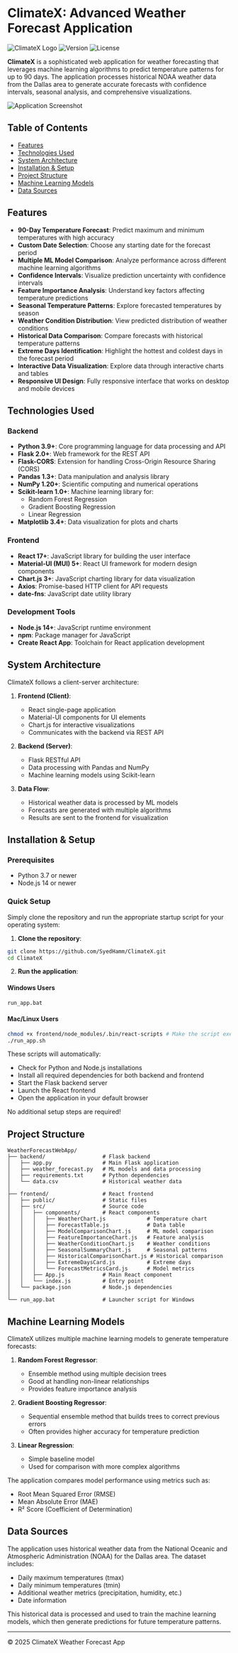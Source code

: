 # ClimateX: Advanced Weather Forecast Application

![ClimateX Logo](https://img.shields.io/badge/ClimateX-Weather%20Forecast-blue)
![Version](https://img.shields.io/badge/version-1.0.0-green)
![License](https://img.shields.io/badge/license-MIT-orange)

**ClimateX** is a sophisticated web application for weather forecasting that leverages machine learning algorithms to predict temperature patterns for up to 90 days. The application processes historical NOAA weather data from the Dallas area to generate accurate forecasts with confidence intervals, seasonal analysis, and comprehensive visualizations.

![Application Screenshot](https://via.placeholder.com/800x400?text=ClimateX+Weather+Forecast+App)

## Table of Contents

- [Features](#features)
- [Technologies Used](#technologies-used)
- [System Architecture](#system-architecture)
- [Installation & Setup](#installation--setup)
- [Project Structure](#project-structure)
- [Machine Learning Models](#machine-learning-models)
- [Data Sources](#data-sources)

## Features

- **90-Day Temperature Forecast**: Predict maximum and minimum temperatures with high accuracy
- **Custom Date Selection**: Choose any starting date for the forecast period
- **Multiple ML Model Comparison**: Analyze performance across different machine learning algorithms
- **Confidence Intervals**: Visualize prediction uncertainty with confidence intervals
- **Feature Importance Analysis**: Understand key factors affecting temperature predictions
- **Seasonal Temperature Patterns**: Explore forecasted temperatures by season
- **Weather Condition Distribution**: View predicted distribution of weather conditions
- **Historical Data Comparison**: Compare forecasts with historical temperature patterns
- **Extreme Days Identification**: Highlight the hottest and coldest days in the forecast period
- **Interactive Data Visualization**: Explore data through interactive charts and tables
- **Responsive UI Design**: Fully responsive interface that works on desktop and mobile devices

## Technologies Used

### Backend

- **Python 3.9+**: Core programming language for data processing and API
- **Flask 2.0+**: Web framework for the REST API
- **Flask-CORS**: Extension for handling Cross-Origin Resource Sharing (CORS)
- **Pandas 1.3+**: Data manipulation and analysis library
- **NumPy 1.20+**: Scientific computing and numerical operations
- **Scikit-learn 1.0+**: Machine learning library for:
  - Random Forest Regression
  - Gradient Boosting Regression
  - Linear Regression
- **Matplotlib 3.4+**: Data visualization for plots and charts

### Frontend

- **React 17+**: JavaScript library for building the user interface
- **Material-UI (MUI) 5+**: React UI framework for modern design components
- **Chart.js 3+**: JavaScript charting library for data visualization
- **Axios**: Promise-based HTTP client for API requests
- **date-fns**: JavaScript date utility library

### Development Tools

- **Node.js 14+**: JavaScript runtime environment
- **npm**: Package manager for JavaScript
- **Create React App**: Toolchain for React application development

## System Architecture

ClimateX follows a client-server architecture:

1. **Frontend (Client)**:
   - React single-page application
   - Material-UI components for UI elements
   - Chart.js for interactive visualizations
   - Communicates with the backend via REST API

2. **Backend (Server)**:
   - Flask RESTful API
   - Data processing with Pandas and NumPy
   - Machine learning models using Scikit-learn

3. **Data Flow**:
   - Historical weather data is processed by ML models
   - Forecasts are generated with multiple algorithms
   - Results are sent to the frontend for visualization

## Installation & Setup

### Prerequisites

- Python 3.7 or newer
- Node.js 14 or newer

### Quick Setup

Simply clone the repository and run the appropriate startup script for your operating system:

1. **Clone the repository**:
```bash
git clone https://github.com/SyedHamm/ClimateX.git
cd ClimateX
```

2. **Run the application**:

#### Windows Users
```bash
run_app.bat
```

#### Mac/Linux Users
```bash
chmod +x frontend/node_modules/.bin/react-scripts # Make the script executable (first time only)
./run_app.sh
```

These scripts will automatically:
- Check for Python and Node.js installations
- Install all required dependencies for both backend and frontend
- Start the Flask backend server
- Launch the React frontend
- Open the application in your default browser

No additional setup steps are required!

## Project Structure

```
WeatherForecastWebApp/
├── backend/                  # Flask backend
│   ├── app.py                # Main Flask application
│   ├── weather_forecast.py   # ML models and data processing
│   ├── requirements.txt      # Python dependencies
│   └── data.csv              # Historical weather data
│
├── frontend/                 # React frontend
│   ├── public/               # Static files
│   ├── src/                  # Source code
│   │   ├── components/       # React components
│   │   │   ├── WeatherChart.js             # Temperature chart
│   │   │   ├── ForecastTable.js            # Data table
│   │   │   ├── ModelComparisonChart.js     # ML model comparison
│   │   │   ├── FeatureImportanceChart.js   # Feature analysis
│   │   │   ├── WeatherConditionChart.js    # Weather conditions
│   │   │   ├── SeasonalSummaryChart.js     # Seasonal patterns
│   │   │   ├── HistoricalComparisonChart.js # Historical comparison
│   │   │   ├── ExtremeDaysCard.js          # Extreme days
│   │   │   └── ForecastMetricsCard.js      # Model metrics
│   │   ├── App.js            # Main React component
│   │   └── index.js          # Entry point
│   └── package.json          # Node.js dependencies
│
└── run_app.bat               # Launcher script for Windows
```

## Machine Learning Models

ClimateX utilizes multiple machine learning models to generate temperature forecasts:

1. **Random Forest Regressor**:
   - Ensemble method using multiple decision trees
   - Good at handling non-linear relationships
   - Provides feature importance analysis

2. **Gradient Boosting Regressor**:
   - Sequential ensemble method that builds trees to correct previous errors
   - Often provides higher accuracy for temperature prediction

3. **Linear Regression**:
   - Simple baseline model
   - Used for comparison with more complex algorithms

The application compares model performance using metrics such as:
- Root Mean Squared Error (RMSE)
- Mean Absolute Error (MAE)
- R² Score (Coefficient of Determination)

## Data Sources

The application uses historical weather data from the National Oceanic and Atmospheric Administration (NOAA) for the Dallas area. The dataset includes:

- Daily maximum temperatures (tmax)
- Daily minimum temperatures (tmin)
- Additional weather metrics (precipitation, humidity, etc.)
- Date information

This historical data is processed and used to train the machine learning models, which then generate predictions for future temperature patterns.

---

© 2025 ClimateX Weather Forecast App

